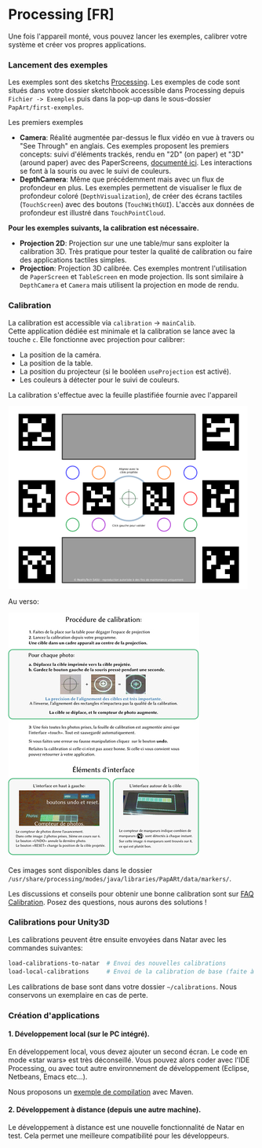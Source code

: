 # Processing \[FR\]

Une fois l'appareil monté, vous pouvez lancer les exemples, calibrer votre système et créer vos propres applications.

### Lancement des exemples

Les exemples sont des sketchs [Processing](http://processing.org). Les exemples de code sont situés dans votre dossier sketchbook accessible dans Processing depuis `Fichier -> Exemples` puis dans la pop-up dans le sous-dossier `PapArt/first-exemples`.

Les premiers exemples 

* **Camera**:  Réalité augmentée par-dessus le flux vidéo en vue à travers ou "See Through" en anglais. Ces exemples proposent les premiers concepts: suivi d'éléments trackés, rendu en "2D" \(on paper\) et "3D" \(around paper\) avec des PaperScreens, [documenté ici](http://forum.rea.lity.tech/t/paperscreen-model-in-papart/39). Les interactions se font à la souris ou avec le suivi de couleurs.
* **DepthCamera**: Même que précédemment mais avec un flux de profondeur en plus. Les exemples permettent de visualiser le flux de profondeur coloré \(`DepthVisualization`\), de créer des écrans tactiles \(`TouchScreen`\) avec des boutons \(`TouchWithGUI`\).  L'accès aux données de profondeur est illustré dans `TouchPointCloud`. 

**Pour les exemples suivants, la calibration est nécessaire.**

* **Projection 2D**: Projection sur une une table/mur sans exploiter la calibration 3D. Très pratique pour tester la qualité de calibration ou faire des applications tactiles simples. 
* **Projection**: Projection 3D calibrée. Ces exemples montrent l'utilisation de `PaperScreen`  et `TableScreen` en mode projection. Ils sont similaire à `DepthCamera` et `Camera` mais utilisent la projection en mode de rendu.  

### Calibration

La calibration est accessible via `calibration` -&gt; `mainCalib`.  
Cette application dédiée est minimale et la calibration se lance avec la touche `c`. Elle fonctionne avec projection pour calibrer:

* La position de la caméra. 
* La position de la table. 
* La position du projecteur \(si le booléen `useProjection` est activé\).
* Les couleurs à détecter pour le suivi de couleurs. 

La calibration s'effectue avec la feuille plastifiée fournie avec l'appareil

![](../.gitbook/assets/image%20%2814%29.png)

Au verso:

![](../.gitbook/assets/image%20%281%29.png)

Ces images sont disponibles dans le dossier  `/usr/share/processing/modes/java/libraries/PapARt/data/markers/`.

Les discussions et conseils pour obtenir une bonne calibration sont sur [FAQ Calibration](http://forum.rea.lity.tech/t/faq-sur-la-calibration-french-prototype-fab-lab/62). Posez des questions, nous aurons des solutions !

### Calibrations pour Unity3D

Les calibrations peuvent être ensuite envoyées dans Natar avec les commandes suivantes: 

```bash
load-calibrations-to-natar  # Envoi des nouvelles calibrations
load-local-calibrations     # Envoi de la calibration de base (faite à RealityTech)
```

Les calibrations de base sont dans votre dossier `~/calibrations`.  Nous conservons un exemplaire en cas de perte. 

### Création d'applications

#### 1. Développement local \(sur le PC intégré\).

En développement local, vous devez ajouter un second écran. Le code en mode «star wars» est très déconseillé. Vous pouvez alors coder avec l'IDE Processing, ou avec tout autre environnement de développement \(Eclipse, Netbeans, Emacs etc...\).

Nous proposons un [exemple de compilation](https://github.com/Rea-lity-Tech/papart-app-example) avec Maven.

#### 2. Développement à distance \(depuis une autre machine\).

Le développement à distance est une nouvelle fonctionnalité de Natar en test. Cela permet une meilleure compatibilité pour les développeurs.

